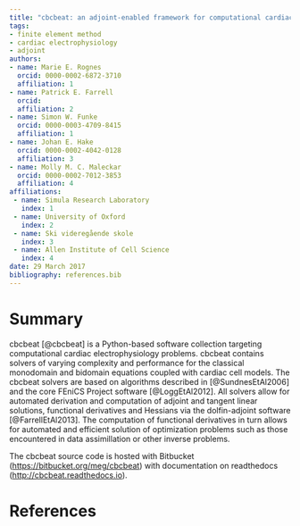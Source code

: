 ```yaml
---
title: "cbcbeat: an adjoint-enabled framework for computational cardiac electrophysiology"
tags:
- finite element method
- cardiac electrophysiology
- adjoint
authors:
- name: Marie E. Rognes
  orcid: 0000-0002-6872-3710
  affiliation: 1
- name: Patrick E. Farrell
  orcid:
  affiliation: 2
- name: Simon W. Funke
  orcid: 0000-0003-4709-8415
  affiliation: 1
- name: Johan E. Hake
  orcid: 0000-0002-4042-0128
  affiliation: 3
- name: Molly M. C. Maleckar
  orcid: 0000-0002-7012-3853
  affiliation: 4
affiliations:
 - name: Simula Research Laboratory
   index: 1
 - name: University of Oxford
   index: 2
 - name: Ski videregående skole
   index: 3
 - name: Allen Institute of Cell Science
   index: 4
date: 29 March 2017
bibliography: references.bib
---
```


# Summary

cbcbeat [@cbcbeat] is a Python-based software collection targeting
computational cardiac electrophysiology problems. cbcbeat contains
solvers of varying complexity and performance for the classical
monodomain and bidomain equations coupled with cardiac cell
models. The cbcbeat solvers are based on algorithms described in
[@SundnesEtAl2006] and the core FEniCS Project software
[@LoggEtAl2012]. All solvers allow for automated derivation and
computation of adjoint and tangent linear solutions, functional
derivatives and Hessians via the dolfin-adjoint software
[@FarrellEtAl2013]. The computation of functional derivatives in turn
allows for automated and efficient solution of optimization problems
such as those encountered in data assimillation or other inverse
problems.

The cbcbeat source code is hosted with Bitbucket
(https://bitbucket.org/meg/cbcbeat) with documentation on readthedocs
(http://cbcbeat.readthedocs.io).

# References
